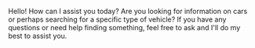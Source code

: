 Hello! How can I assist you today? Are you looking for information on cars or perhaps searching for a specific type of vehicle? If you have any questions or need help finding something, feel free to ask and I'll do my best to assist you.